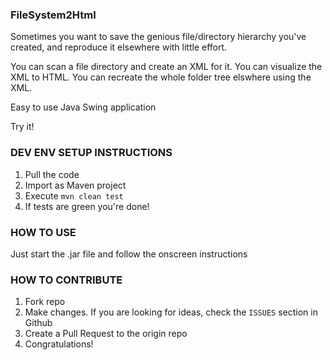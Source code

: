 ### FileSystem2Html

Sometimes you want to save the genious file/directory hierarchy you've created,
and reproduce it elsewhere with little effort.

You can scan a file directory and create an XML for it.
You can visualize the XML to HTML.
You can recreate the whole folder tree elswhere using the XML.

Easy to use Java Swing application

Try it!

### DEV ENV SETUP INSTRUCTIONS

1. Pull the code
2. Import as Maven project
3. Execute `mvn clean test`
4. If tests are green you're done!


### HOW TO USE

Just start the .jar file and follow the onscreen instructions

### HOW TO CONTRIBUTE

1. Fork repo
2. Make changes. If you are looking for ideas, check the `ISSUES` section in Github
3. Create a Pull Request to the origin repo
4. Congratulations!

